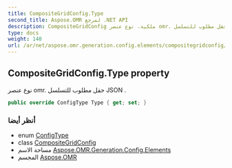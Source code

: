 ```yaml
---
title: CompositeGridConfig.Type
second_title: Aspose.OMR لمرجع .NET API
description: CompositeGridConfig ملكية. نوع عنصر omr. حقل مطلوب للتسلسل JSON .
type: docs
weight: 140
url: /ar/net/aspose.omr.generation.config.elements/compositegridconfig/type/
---
```

## CompositeGridConfig.Type property

نوع عنصر omr. حقل مطلوب للتسلسل JSON .

```csharp
public override ConfigType Type { get; set; }
```

### أنظر أيضا

* enum [ConfigType](../../../aspose.omr.generation.config.enums/configtype/)
* class [CompositeGridConfig](../)
* مساحة الاسم [Aspose.OMR.Generation.Config.Elements](../../compositegridconfig/)
* المجسم [Aspose.OMR](../../../)


